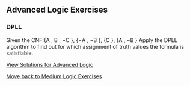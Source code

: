 ## Advanced Logic Exercises

### DPLL
Given the CNF:\{A , B , ¬C \}, \{¬A , ¬B \}, \{C \}, \{A , ¬B \}
Apply the DPLL algorithm to find out for which assignment of truth values the formula is satisfiable.


[View Solutions for Advanced Logic](https://github.com/UMdecisionsupport/DecisionSupport2023/blob/main/Logic/Solutions/Advanced_Solutions.md)

[Move back to Medium Logic Exercises](https://github.com/UMdecisionsupport/DecisionSupport2023/blob/main/Logic/Medium.md)

